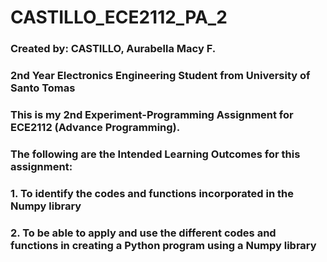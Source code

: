 # CASTILLO_ECE2112_PA_2
### Created by: CASTILLO, Aurabella Macy F.
### 2nd Year Electronics Engineering Student from University of Santo Tomas
### This is my 2nd Experiment-Programming Assignment for ECE2112 (Advance Programming).
### The following are the Intended Learning Outcomes for this assignment:
### 1. To identify the codes and functions incorporated in the Numpy library
### 2. To be able to apply and use the different codes and functions in creating a Python program using a Numpy library
